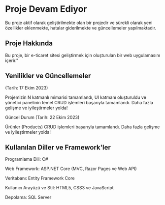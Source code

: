# Proje Devam Ediyor

Bu proje aktif olarak geliştirilmekte olan bir projedir ve sürekli olarak yeni özellikler eklenmekte, hatalar giderilmekte ve güncellemeler yapılmaktadır.

## Proje Hakkında

Bu proje, bir e-ticaret sitesi geliştirmek için oluşturulan bir web uygulamasını içerir."

## Yenilikler ve Güncellemeler

(Tarih: 17 Ekim 2023)

Projemizin N katmanlı mimarisi tamamlandı, UI katmanı oluşturuldu ve yönetici panelinin temel CRUD işlemleri başarıyla tamamlandı. Daha fazla gelişme ve iyileştirmeler yolda!

Güncel Durum (Tarih: 22 Ekim 2023)

Ürünler (Products) CRUD işlemleri başarıyla tamamlandı. Daha fazla gelişme ve iyileştirmeler yolda!

## Kullanılan Diller ve Framework'ler

Programlama Dili: C#

Web Framework: ASP.NET Core (MVC, Razor Pages ve Web API)

Veritabanı: Entity Framework Core

Kullanıcı Arayüzü ve Stil: HTML5, CSS3 ve JavaScript

Depolama: SQL Server

